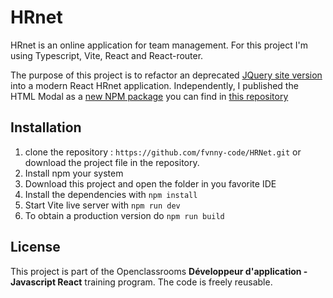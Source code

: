 # HRnet

HRnet is an online application for team management.
For this project I'm using Typescript, Vite, React and React-router.

The purpose of this project is to refactor an deprecated [JQuery site version](https://github.com/OpenClassrooms-Student-Center/P12_Front-end) into a modern React HRnet application.
Independently, I published the HTML Modal as a [new NPM package](https://www.npmjs.com/package/hrnet-library2) you can find in [this repository](https://github.com/fvnny-code/HRNet-Library2)


## Installation

1. clone the repository : `https://github.com/fvnny-code/HRNet.git` or download the project file in the repository.
2. Install npm your system
3. Download this project and open the folder in you favorite IDE
4. Install the dependencies with `npm install`
5. Start Vite live server with  `npm run dev`
6. To obtain a production version do `npm run build`

## License
This project is part of the Openclassrooms **Développeur d'application - Javascript React** training program.
The code is freely reusable.
